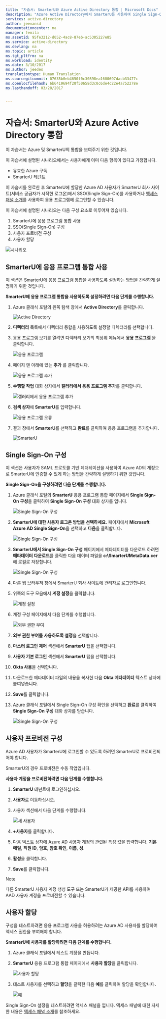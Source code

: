 ```yaml
---
title: "자습서: SmarterU와 Azure Active Directory 통합 | Microsoft Docs"
description: "Azure Active Directory에서 SmarterU를 사용하여 Single Sign-On, 자동화된 프로비전 등을 사용하도록 설정하는 방법을 알아봅니다."
services: active-directory
author: jeevansd
documentationcenter: na
manager: femila
ms.assetid: 95fe3212-d052-4ac8-87eb-ac5305227e85
ms.service: active-directory
ms.devlang: na
ms.topic: article
ms.tgt_pltfrm: na
ms.workload: identity
ms.date: 3/10/2017
ms.author: jeedes
translationtype: Human Translation
ms.sourcegitcommit: 07635b0eb4650f0c30898ea1600697dacb33477c
ms.openlocfilehash: 6b6419694f20f50658d3c0c6de4c22e4a752278e
ms.lasthandoff: 03/28/2017


---
```

# <a name="tutorial-azure-active-directory-integration-with-smarteru"></a>자습서: SmarterU와 Azure Active Directory 통합
이 자습서는 Azure 및 SmarterU의 통합을 보여주기 위한 것입니다.  

이 자습서에 설명된 시나리오에서는 사용자에게 이미 다음 항목이 있다고 가정합니다.

* 유효한 Azure 구독
* SmarterU 테넌트

이 자습서를 완료한 후 SmarterU에 할당한 Azure AD 사용자가 SmarterU 회사 사이트(서비스 공급자가 시작한 로그온)에서 SSO(Single Sign-On)를 사용하거나 [액세스 패널 소개](active-directory-saas-access-panel-introduction.md)를 사용하여 응용 프로그램에 로그인할 수 있습니다.

이 자습서에 설명된 시나리오는 다음 구성 요소로 이루어져 있습니다.

1. SmarterU에 응용 프로그램 통합 사용
2. SSO(Single Sign-On) 구성
3. 사용자 프로비전 구성
4. 사용자 할당

![시나리오](./media/active-directory-saas-smarteru-tutorial/IC777320.png "시나리오")

## <a name="enable-the-application-integration-for-smarteru"></a>SmarterU에 응용 프로그램 통합 사용
이 섹션은 SmarterU에 응용 프로그램 통합을 사용하도록 설정하는 방법을 간략하게 설명하기 위한 것입니다.

**SmarterU에 응용 프로그램 통합을 사용하도록 설정하려면 다음 단계를 수행합니다.**

1. Azure 클래식 포털의 왼쪽 탐색 창에서 **Active Directory**를 클릭합니다.
   
    ![Active Directory](./media/active-directory-saas-smarteru-tutorial/IC700993.png "Active Directory")

2. **디렉터리** 목록에서 디렉터리 통합을 사용하도록 설정할 디렉터리를 선택합니다.

3. 응용 프로그램 보기를 열려면 디렉터리 보기의 최상위 메뉴에서 **응용 프로그램** 을 클릭합니다.
   
    ![응용 프로그램](./media/active-directory-saas-smarteru-tutorial/IC700994.png "응용 프로그램")

4. 페이지 맨 아래에 있는 **추가** 를 클릭합니다.
   
    ![응용 프로그램 추가](./media/active-directory-saas-smarteru-tutorial/IC749321.png "응용 프로그램 추가")

5. **수행할 작업** 대화 상자에서 **갤러리에서 응용 프로그램 추가**를 클릭합니다.
   
    ![갤러리에서 응용 프로그램 추가](./media/active-directory-saas-smarteru-tutorial/IC749322.png "갤러리에서 응용 프로그램 추가")

6. **검색 상자**에 **SmarterU**를 입력합니다.
   
    ![응용 프로그램 오류](./media/active-directory-saas-smarteru-tutorial/IC777321.png "응용 프로그램 오류")

7. 결과 창에서 **SmarterU**를 선택하고 **완료**를 클릭하여 응용 프로그램을 추가합니다.
   
    ![SmarterU](./media/active-directory-saas-smarteru-tutorial/IC777322.png "SmarterU")

## <a name="configure-single-sign-on"></a>Single Sign-On 구성
이 섹션은 사용자가 SAML 프로토콜 기반 페더레이션을 사용하여 Azure AD의 계정으로 SmarterU에 인증할 수 있게 하는 방법을 간략하게 설명하기 위한 것입니다.

**Single Sign-On을 구성하려면 다음 단계를 수행합니다.**

1. Azure 클래식 포털의 **SmarterU** 응용 프로그램 통합 페이지에서 **Single Sign-On 구성**을 클릭하여 **Single Sign-On 구성** 대화 상자를 엽니다.
   
    ![Single Sign-On 구성](./media/active-directory-saas-smarteru-tutorial/IC777323.png "Single Sign-On 구성")

2. **SmarterU에 대한 사용자 로그온 방법을 선택하세요.** 페이지에서 **Microsoft Azure AD Single Sign-On**을 선택하고 **다음**을 클릭합니다.
   
    ![Single Sign-On 구성](./media/active-directory-saas-smarteru-tutorial/IC777324.png "Single Sign-On 구성")

3. **SmarterU에서 Single Sign-On 구성** 페이지에서 메타데이터를 다운로드 하려면 **메타데이터 다운로드**를 클릭한 다음 데이터 파일을 **c:\\SmarterUMetaData.cer**에 로컬로 저장합니다.
   
    ![Single Sign-On 구성](./media/active-directory-saas-smarteru-tutorial/IC777325.png "Single Sign-On 구성")

4. 다른 웹 브라우저 창에서 SmarterU 회사 사이트에 관리자로 로그인합니다.

5. 위쪽의 도구 모음에서 **계정 설정**을 클릭합니다.
   
    ![계정 설정](./media/active-directory-saas-smarteru-tutorial/IC777326.png "계정 설정")

6. 계정 구성 페이지에서 다음 단계를 수행합니다.
   
    ![외부 권한 부여](./media/active-directory-saas-smarteru-tutorial/IC777327.png "외부 권한 부여") 
  1. **외부 권한 부여를 사용하도록 설정**을 선택합니다.
  2. **마스터 로그인 제어** 섹션에서 **SmarterU** 탭을 선택합니다.
  3. **사용자 기본 로그인** 섹션에서 **SmarterU** 탭을 선택합니다.
  4. **Okta 사용**을 선택합니다.
  5. 다운로드한 메타데이터 파일의 내용을 복사한 다음 **Okta 메타데이터** 텍스트 상자에 붙여넣습니다.
  6. **Save**를 클릭합니다.

7. Azure 클래식 포털에서 Single Sign-On 구성 확인을 선택하고 **완료**를 클릭하여 **Single Sign-On 구성** 대화 상자를 닫습니다.
   
   ![Single Sign-On 구성](./media/active-directory-saas-smarteru-tutorial/IC777328.png "Single Sign-On 구성")

## <a name="configure-user-provisioning"></a>사용자 프로비전 구성
Azure AD 사용자가 SmarterU에 로그인할 수 있도록 하려면 SmarterU로 프로비전되어야 합니다.

SmarterU의 경우 프로비전은 수동 작업입니다.

**사용자 계정을 프로비전하려면 다음 단계를 수행합니다.**

1. **SmarterU** 테넌트에 로그인하십시오.

2. **사용자**로 이동하십시오.

3. 사용자 섹션에서 다음 단계를 수행합니다.
   
    ![새 사용자](./media/active-directory-saas-smarteru-tutorial/IC777329.png "새 사용자")   
  1. **+사용자**를 클릭합니다.
  2. 다음 텍스트 상자에 Azure AD 사용자 계정의 관련된 특성 값을 입력합니다. **기본 메일**, **직원 ID**, **암호**, **암호 확인**, **이름**, **성**.
  3. **활성**을 클릭합니다. 
  4. **Save**를 클릭합니다.

>[!NOTE]
>다른 SmarterU 사용자 계정 생성 도구 또는 SmarterU가 제공한 API를 사용하여 AAD 사용자 계정을 프로비전할 수 있습니다.
> 

## <a name="assign-users"></a>사용자 할당
구성을 테스트하려면 응용 프로그램 사용을 허용하려는 Azure AD 사용자를 할당하여 액세스 권한을 부여해야 합니다.

**SmarterU에 사용자를 할당하려면 다음 단계를 수행합니다.**

1. Azure 클래식 포털에서 테스트 계정을 만듭니다.

2. **SmarterU** 응용 프로그램 통합 페이지에서 **사용자 할당**을 클릭합니다.
   
    ![사용자 할당](./media/active-directory-saas-smarteru-tutorial/IC777330.png "사용자 할당")

3. 테스트 사용자를 선택하고 **할당**을 클릭한 다음 **예**를 클릭하여 할당을 확인합니다.
   
    ![예](./media/active-directory-saas-smarteru-tutorial/IC767830.png "예")

Single Sign-On 설정을 테스트하려면 액세스 패널을 엽니다. 액세스 패널에 대한 자세한 내용은 [액세스 패널 소개](active-directory-saas-access-panel-introduction.md)를 참조하세요.


